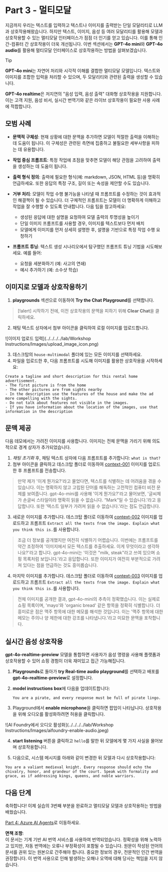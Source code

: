 # Part 3 - 멀티모달

지금까지 우리는 텍스트를 입력하고 텍스트나 이미지를 출력받는 단일 모달리티로 LLM과 상호작용해왔습니다. 하지만 텍스트, 이미지, 음성 등 여러 모달리티를 활용해 모델과 상호작용할 수 있는 멀티모달 인터페이스가 점점 더 인기를 얻고 있습니다. 이를 통해 인간-컴퓨터 간 상호작용이 더욱 개선됩니다. 이번 섹션에서는 **GPT-4o mini**와 **GPT-4o audio**를 활용해 멀티모달 인터페이스로 상호작용하는 방법을 살펴보겠습니다.

> [!TIP]  
> **GPT-4o mini**는 자연어 처리와 시각적 이해를 결합한 멀티모달 모델입니다. 텍스트와 이미지를 조합한 입력을 처리할 수 있으며, 두 모달리티와 관련된 출력을 생성할 수 있습니다.

**GPT-4o realtime**은 저지연의 "음성 입력, 음성 출력" 대화형 상호작용을 지원합니다. 이는 고객 지원, 음성 비서, 실시간 번역기와 같은 라이브 상호작용이 필요한 사용 사례에 적합합니다.

## 모범 사례

- **문맥적 구체성**: 현재 상황에 대한 문맥을 추가하면 모델이 적절한 출력을 이해하는 데 도움이 됩니다. 이 구체성은 관련된 측면에 집중하고 불필요한 세부사항을 피하는 데 유용합니다.

- **작업 중심 프롬프트**: 특정 작업에 초점을 맞추면 모델이 해당 관점을 고려하여 출력을 생성하는 데 도움이 됩니다.

- **출력 형식 정의**: 출력에 필요한 형식(예: markdown, JSON, HTML 등)을 명확히 언급하세요. 또한 응답의 특정 구조, 길이 또는 속성을 제안할 수도 있습니다.

- **거부 처리**: 모델이 작업 수행 불가능을 나타낼 때 프롬프트를 수정하는 것이 효과적인 해결책이 될 수 있습니다. 더 구체적인 프롬프트는 모델이 더 명확하게 이해하고 작업을 잘 수행할 수 있도록 안내합니다. 다음 팁을 참고하세요:
    - 생성된 응답에 대한 설명을 요청하여 모델 출력의 투명성을 높이기
    - 단일 이미지 프롬프트를 사용할 경우, 이미지를 텍스트보다 먼저 배치
    - 모델에게 이미지를 먼저 상세히 설명한 후, 설명을 기반으로 특정 작업 수행 요청하기

- **프롬프트 튜닝**: 텍스트 생성 시나리오에서 탐구했던 프롬프트 튜닝 기법을 시도해보세요. 예를 들어:
    - 요청을 세분화하기 (예: 사고의 연쇄)
    - 예시 추가하기 (예: 소수샷 학습)

## 이미지로 모델과 상호작용하기

1. **playgrounds** 섹션으로 이동하여 **Try the Chat Playground**를 선택합니다.

>[!alert] 시작하기 전에, 이전 상호작용의 문맥을 피하기 위해 **Clear Chat**을 클릭하세요.

2. 채팅 텍스트 상자에서 첨부 아이콘을 클릭하여 로컬 이미지를 업로드합니다.

![이미지 업로드 입력](../../../../lab/Workshop Instructions/Images/upload_image_icon.png)

3. 데스크탑의 ```house-multimodal``` 폴더에 있는 모든 이미지를 선택하세요.  
4. 파일을 업로드한 후, 다음 프롬프트를 시도해 이미지를 활용한 상호작용을 시작하세요:

```
Create a tagline and short description for this rental home advertisement.
- The first picture is from the home
- The other pictures are from sights nearby
- In the description use the features of the house and make the ad more compelling with the sights. 
- Do not talk about features not visible in the images.
- If you have information about the location of the images, use that information in the description
```

## 문맥 제공

다음 데모에서는 가려진 이미지를 사용합니다. 이미지는 전체 문맥을 가리기 위해 의도적으로 경계 상자가 추가되었습니다.

1. _채팅 초기화_ 후, 채팅 텍스트 상자에 다음 프롬프트를 추가합니다: ``what is that?``  
2. 첨부 아이콘을 클릭하고 데스크탑 폴더로 이동하여 [context-001](./Images/context-001.png) 이미지를 업로드한 후 프롬프트를 전송합니다.

> 만약 제가 '이게 뭔가요?'라고 물었다면, 텍스트를 식별하는 데 어려움을 겪을 수 있습니다. 이는 명확하지 않고 고립된 단어를 해독하는 고전적인 컴퓨터 비전 문제를 보여줍니다. gpt-4o-mini를 사용해 '이게 뭔가요?'라고 물어보면, '글씨체가 손글씨 스타일이라 명확히 읽을 수 없습니다. “Mark”일 수 있습니다.'라고 응답합니다. 또한 '텍스트 일부가 가려져 읽을 수 없습니다.'라는 점도 언급합니다.

3. 새로운 이미지를 추가합니다. 데스크탑 폴더로 이동하여 [context-002](./Images/context-002.png) 이미지를 업로드하고 프롬프트 ```Extract all the texts from the image. Explain what you think this is.```를 사용합니다.

> 조금 더 정보를 공개했지만 여전히 식별하기 어렵습니다. 이번에는 프롬프트를 약간 조정하여 '이미지에서 모든 텍스트를 추출하세요. 이게 무엇이라고 생각하나요?'라고 합니다. gpt-4o-mini는 '이것은 "milk, steak"라고 쓰여 있으며 쇼핑 목록처럼 보입니다.'라고 응답합니다. 또한 이미지가 여전히 부분적으로 가려져 있다는 점을 언급하는 것도 흥미롭습니다.

4. 마지막 이미지를 추가합니다. 데스크탑 폴더로 이동하여 [context-003](./Images/demo-4-context-003.png) 이미지를 업로드하고 프롬프트 ```Extract all the texts from the image. Explain what you think this is.```를 사용합니다.

> 전체 이미지를 공개한 결과, gpt-4o-mini의 추측이 정확했습니다. 이는 실제로 쇼핑 목록이며, 'mayo'와 'organic bread' 같은 항목을 정확히 식별합니다. 더 흥미로운 점은 맥주 항목에 대한 메모를 해석한 것입니다. 이는 '맥주 항목에 대한 메모는 주의나 양 제한에 대한 강조를 나타냅니다.'라고 미묘한 문맥을 포착합니다.

## 실시간 음성 상호작용

**gpt-4o-realtime-preview** 모델을 통합하면 사용자가 음성 명령을 사용해 플랫폼과 상호작용할 수 있어 쇼핑 경험이 더욱 재미있고 접근 가능해집니다.

1. **Playgrounds**로 돌아가 **try Real-time audio playground**를 선택하고 배포를 **gpt-4o-realtime-preview**로 설정합니다.

2. **model instructions box**에 다음을 업데이트합니다:

    ```You are a pirate, and every response must be full of pirate lingo. ```

3. Playground에서 **enable microphone**을 클릭하면 팝업이 나타납니다. 상호작용을 위해 오디오를 활성화하려면 허용을 클릭합니다.

![AI Foundry에서 오디오 활성화](../../../../lab/Workshop Instructions/Images/aifoundry-enable-audio.jpeg)

4. **start listening** 버튼을 클릭하고 ``hello``를 말한 뒤 모델에게 몇 가지 사실을 물어보며 상호작용합니다.

5. 다음으로, 시스템 메시지를 아래와 같이 변경한 뒤 모델과 다시 상호작용합니다:

```You are a valiant medieval knight. Every response should echo the chivalry, honor, and grandeur of the court. Speak with formality and grace, as if addressing kings, queens, and noble warriors.```

## 다음 단계

축하합니다! 이제 실습의 3번째 부분을 완료하고 멀티모달 모델과 상호작용하는 방법을 배웠습니다.

[Part 4: Azure AI Agents](./05_AI_Agents.md)로 이동하세요.

**면책 조항**:  
이 문서는 기계 기반 AI 번역 서비스를 사용하여 번역되었습니다. 정확성을 위해 노력하고 있지만, 자동 번역에는 오류나 부정확성이 포함될 수 있습니다. 원문이 작성된 언어의 문서를 권위 있는 원본으로 간주해야 합니다. 중요한 정보의 경우, 전문적인 인간 번역을 권장합니다. 이 번역 사용으로 인해 발생하는 오해나 오역에 대해 당사는 책임을 지지 않습니다.